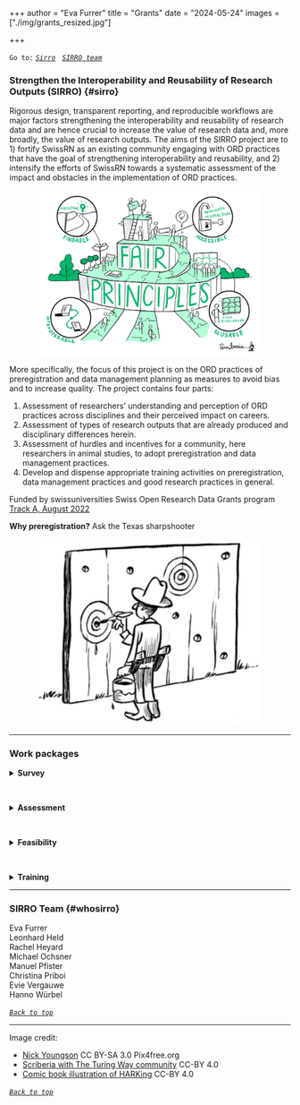 +++
author = "Eva Furrer"
title = "Grants"
date = "2024-05-24"
images  = ["./img/grants_resized.jpg"]

+++


`Go to:` [*`Sirro`*](#sirro) &nbsp; [*`SIRRO team`*](#whosirro)

### Strengthen the Interoperability and Reusability of Research Outputs (SIRRO) {#sirro}

Rigorous design, transparent reporting, and reproducible workflows are major factors strengthening the interoperability and reusability of research data and are hence crucial to increase the value of research data and, more broadly, the value of research outputs. The aims of the SIRRO project are to 1) fortify SwissRN as an existing community engaging with ORD practices that have the goal of strengthening interoperability and reusability, and 2) intensify the efforts of SwissRN towards a systematic assessment of the impact and obstacles in the implementation of ORD practices. 

<img src="./../img/FAIRprinciples.jpg"
     alt="Fair principles"
     width="400" 
     style="display: block; margin: 0 auto"/>

More specifically, the focus of this project is on the ORD practices of preregistration and data management planning as measures to avoid bias and to increase quality. The project contains four parts: 

1. Assessment of researchers’ understanding and perception of ORD practices across disciplines and their perceived impact on careers. 
2. Assessment of types of research outputs that are already produced and disciplinary differences herein. 
3. Assessment of hurdles and incentives for a community, here researchers in animal studies, to adopt preregistration and data management practices.  
4. Develop and dispense appropriate training activities on preregistration, data management practices and good research practices in general.

Funded by swissuniversities Swiss Open Research Data Grants program [Track A, August 2022]( https://www.swissuniversities.ch/fileadmin/swissuniversities/Dokumente/Hochschulpolitik/ORD/Calls/Approved_Projects_Track_A_1st_Call.pdf)

**Why preregistration?** Ask the Texas sharpshooter

<img src="./../img/01-TexasSharpShooter.png"
     alt="Texas sharpshooter"
     width="400" 
     style="display: block; margin: 0 auto"/>

---
### Work packages
<details>
  <summary><b>Survey</b></summary>
  What is the <b>understanding of ORD practices</b>, and rigorous, transparent, and reproducible research practices more generally, across disciplines?
What is the perceived impact of ORD related requirements on careers? <br>
&rarr; Large-scale, interdisciplinary survey together with FORS (Swiss Centre of Expertise in the Social Sciences)

<b>Population:</b> Researchers working at Swiss universities and universities of applied sciences

<b>Goals:</b> <ol>
  <li>Cover all types of research;</li>
  <li>Compare groups</li>
</ol>  

<b>New:</b> <ul>
  <li>Cluster Sampling (approx. 1500 institutes), multi-stage stratified sampling with over-sampling of some disciplines</li>
  <li>Questions not normatively suggestive</li>
  <li>Link to evaluation practices & barriers: feasibility of ORD implementation</li>
</ul>  
</details>

&nbsp;

<details>
  <summary><b>Assessment</b></summary>
 What are research outputs?
  All digitally available information required to 
<ul>
  <li>reproduce research results </li>
  <li>validate conclusions</li>
  <li>reuse research data in further projects</li>
</ul>  
including
<ul>
  <li>raw and processed data </li>
  <li>all software components of the research pipeline</li>
  <li>preregistrations and/or protocols</li>
  <li>standard operating procedures</li>
</ul> 
What <b>types of open research outputs</b> are already produced and documented? 
Are there disciplinary differences in output type or quantity? <br>
&rarr; Exploratory data analysis with publicly available data from the SNSF
</details>

&nbsp;

<details>
  <summary><b>Feasibility</b></summary>
What are the hurdles for a community to adopt <b>preregistration</b> as a measure more widely? 
Why are <b>DMP</b>s often not a part of preregistrations? 
What can be incentives to do both? 
How can researchers be supported for the adoption? <br>
&rarr; Feasibility study on the implementation of preregistration in the field of animal sciences
</details>

&nbsp;

<details>
  <summary><b>Training</b></summary>
Design and teach Good Research Practice courses with a focus on <b>preregistration and data management</b> planning at several locations. <br>
&rarr; Four 1-day training events at 
<ul>
  <li>Uni Bern (31<sup>th</sup> May 2024),</li>
  <li>Uni Geneva (7<sup>th</sup> June 2024),</li>
  <li>Uni Zurich (6<sup>th</sup> May 2024) and</li>
  <li>ETHz (6<sup>th</sup> May 2024)</li>
</ul>     

Material available at <a href="https://osf.io/g45nt/">osf.io/g45nt</a>

</details>

---

### SIRRO Team {#whosirro}

Eva Furrer  
Leonhard Held  
Rachel Heyard  
Michael Ochsner  
Manuel Pfister  
Christina Priboi  
Evie Vergauwe  
Hanno Würbel  

[*`Back to top`*](#)

---


Image credit: 

 - [Nick Youngson](http://www.nyphotographic.com/) CC BY-SA 3.0 Pix4free.org
 - [Scriberia with The Turing Way community](https://zenodo.org/records/10654984) CC-BY 4.0 
 - [Comic book illustration of HARKing](https://www.researchgate.net/figure/Comic-book-illustration-of-HARKing-Dirk-Jan-Hoek-CC-BY_fig1_376739522) CC-BY 4.0

[*`Back to top`*](#)
